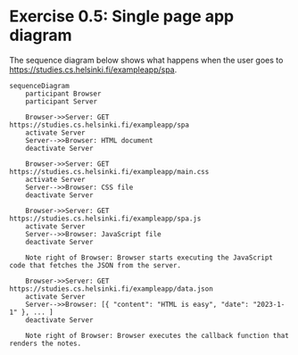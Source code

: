 # Exercise 0.5: Single page app diagram

The sequence diagram below shows what happens when the user goes to https://studies.cs.helsinki.fi/exampleapp/spa.

```mermaid
sequenceDiagram
    participant Browser
    participant Server

    Browser->>Server: GET https://studies.cs.helsinki.fi/exampleapp/spa
    activate Server
    Server-->>Browser: HTML document
    deactivate Server

    Browser->>Server: GET https://studies.cs.helsinki.fi/exampleapp/main.css
    activate Server
    Server-->>Browser: CSS file
    deactivate Server

    Browser->>Server: GET https://studies.cs.helsinki.fi/exampleapp/spa.js
    activate Server
    Server-->>Browser: JavaScript file
    deactivate Server

    Note right of Browser: Browser starts executing the JavaScript code that fetches the JSON from the server.

    Browser->>Server: GET https://studies.cs.helsinki.fi/exampleapp/data.json
    activate Server
    Server-->>Browser: [{ "content": "HTML is easy", "date": "2023-1-1" }, ... ]
    deactivate Server

    Note right of Browser: Browser executes the callback function that renders the notes.
```
